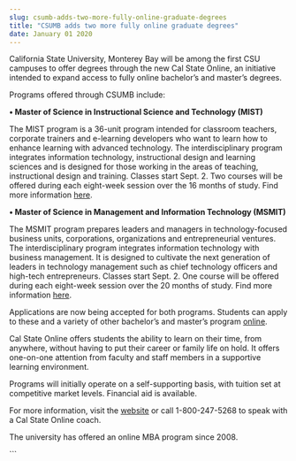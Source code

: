 ```yaml
---
slug: csumb-adds-two-more-fully-online-graduate-degrees
title: "CSUMB adds two more fully online graduate degrees"
date: January 01 2020
---
```


 
<p>
  California State University, Monterey Bay will be among the first CSU campuses
  to offer degrees through the new Cal State Online, an initiative intended to
  expand access to fully online bachelor’s and master’s degrees.
</p>
<p>Programs offered through CSUMB include:</p>
<p>
  <strong
    >• Master of Science in Instructional Science and Technology (MIST)</strong
  >
</p>
<p>
  The MIST program is a 36-unit program intended for classroom teachers,
  corporate trainers and e-learning developers who want to learn how to enhance
  learning with advanced technology. The interdisciplinary program integrates
  information technology, instructional design and learning sciences and is
  designed for those working in the areas of teaching, instructional design and
  training. Classes start Sept. 2. Two courses will be offered during each
  eight-week session over the 16 months of study. Find more information
  <a href="https://www.calstateonline.com/cso/home/montereyBayMIST">here</a>.
</p>
<p>
  <strong
    >• Master of Science in Management and Information Technology
    (MSMIT)</strong
  >
</p>
<p>
  The MSMIT program prepares leaders and managers in technology-focused business
  units, corporations, organizations and entrepreneurial ventures. The
  interdisciplinary program integrates information technology with business
  management. It is designed to cultivate the next generation of leaders in
  technology management such as chief technology officers and high-tech
  entrepreneurs. Classes start Sept. 2. One course will be offered during each
  eight-week session over the 20 months of study. Find more information
  <a href="https://www.calstateonline.com/cso/home/montereyBayMSMIT">here</a>.
</p>
<p>
  Applications are now being accepted for both programs. Students can apply to
  these and a variety of other bachelor’s and master’s program
  <a href="https://www.calstateonline.com">online</a>.
</p>
<p>
  Cal State Online offers students the ability to learn on their time, from
  anywhere, without having to put their career or family life on hold. It offers
  one-on-one attention from faculty and staff members in a supportive learning
  environment.
</p>
<p>
  Programs will initially operate on a self-supporting basis, with tuition set
  at competitive market levels. Financial aid is available.
</p>
<p>
  For more information, visit the
  <a href="https://www.calstateonline.net">website</a> or call 1-800-247-5268 to
  speak with a Cal State Online coach.
</p>
<p>The university has offered an online MBA program since 2008.</p>
```
